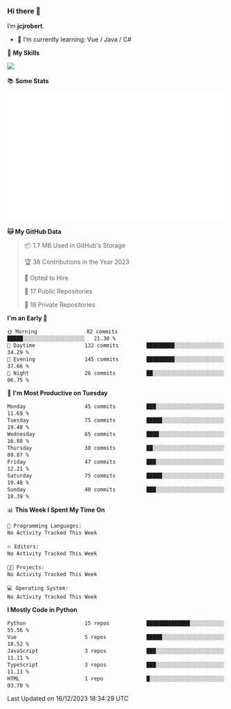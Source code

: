 ### Hi there 👋

I’m **jcjrobert**.

- 🌱 I’m currently learning: Vue / Java / C#

🌟 **My Skills**

![](https://img.shields.io/badge/-Python-3e74a2?style=flat-square&logo=Python&logoColor=fff)

📚 **Some Stats**

![](https://github.com/jcjrobert/github-stats/blob/master/generated/overview.svg)

<!--START_SECTION:waka-->
**🐱 My GitHub Data** 

> 📦 1.7 MB Used in GitHub's Storage 
 > 
> 🏆 38 Contributions in the Year 2023
 > 
> 💼 Opted to Hire
 > 
> 📜 17 Public Repositories 
 > 
> 🔑 18 Private Repositories 
 > 
**I'm an Early 🐤** 

```text
🌞 Morning                82 commits          █████░░░░░░░░░░░░░░░░░░░░   21.30 % 
🌆 Daytime                132 commits         █████████░░░░░░░░░░░░░░░░   34.29 % 
🌃 Evening                145 commits         █████████░░░░░░░░░░░░░░░░   37.66 % 
🌙 Night                  26 commits          ██░░░░░░░░░░░░░░░░░░░░░░░   06.75 % 
```
📅 **I'm Most Productive on Tuesday** 

```text
Monday                   45 commits          ███░░░░░░░░░░░░░░░░░░░░░░   11.69 % 
Tuesday                  75 commits          █████░░░░░░░░░░░░░░░░░░░░   19.48 % 
Wednesday                65 commits          ████░░░░░░░░░░░░░░░░░░░░░   16.88 % 
Thursday                 38 commits          ██░░░░░░░░░░░░░░░░░░░░░░░   09.87 % 
Friday                   47 commits          ███░░░░░░░░░░░░░░░░░░░░░░   12.21 % 
Saturday                 75 commits          █████░░░░░░░░░░░░░░░░░░░░   19.48 % 
Sunday                   40 commits          ███░░░░░░░░░░░░░░░░░░░░░░   10.39 % 
```


📊 **This Week I Spent My Time On** 

```text
💬 Programming Languages: 
No Activity Tracked This Week

🔥 Editors: 
No Activity Tracked This Week

🐱‍💻 Projects: 
No Activity Tracked This Week

💻 Operating System: 
No Activity Tracked This Week
```

**I Mostly Code in Python** 

```text
Python                   15 repos            ██████████████░░░░░░░░░░░   55.56 % 
Vue                      5 repos             █████░░░░░░░░░░░░░░░░░░░░   18.52 % 
JavaScript               3 repos             ███░░░░░░░░░░░░░░░░░░░░░░   11.11 % 
TypeScript               3 repos             ███░░░░░░░░░░░░░░░░░░░░░░   11.11 % 
HTML                     1 repo              █░░░░░░░░░░░░░░░░░░░░░░░░   03.70 % 
```




 Last Updated on 16/12/2023 18:34:29 UTC
<!--END_SECTION:waka-->
